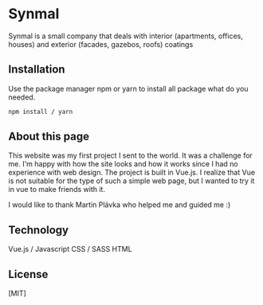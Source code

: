 # Synmal

Synmal is a small company that deals with interior (apartments, offices, houses) and exterior (facades, gazebos, roofs) coatings

## Installation

Use the package manager npm or yarn to install all package what do you needed.

```bash
npm install / yarn
```

## About this page
This website was my first project I sent to the world. It was a challenge for me. I'm happy with how the site looks and how it works since I had no experience with web design.
The project is built in Vue.js. I realize that Vue is not suitable for the type of such a simple web page, but I wanted to try it in vue to make friends with it.

I would like to thank Martin Plávka who helped me and guided me :)

## Technology

Vue.js / Javascript
CSS / SASS
HTML


## License
[MIT]

